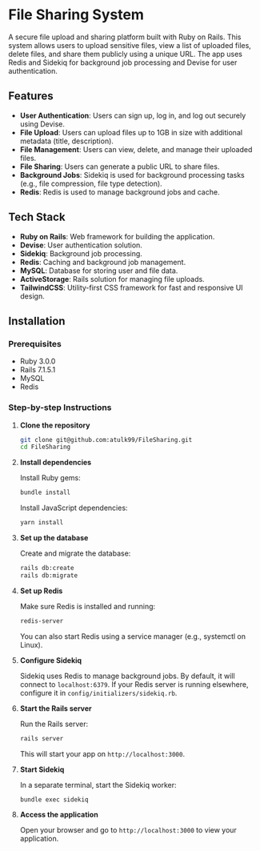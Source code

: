 # File Sharing System

A secure file upload and sharing platform built with Ruby on Rails. This system allows users to upload sensitive files, view a list of uploaded files, delete files, and share them publicly using a unique URL. The app uses Redis and Sidekiq for background job processing and Devise for user authentication.

## Features

- **User Authentication**: Users can sign up, log in, and log out securely using Devise.
- **File Upload**: Users can upload files up to 1GB in size with additional metadata (title, description).
- **File Management**: Users can view, delete, and manage their uploaded files.
- **File Sharing**: Users can generate a public URL to share files.
- **Background Jobs**: Sidekiq is used for background processing tasks (e.g., file compression, file type detection).
- **Redis**: Redis is used to manage background jobs and cache.

## Tech Stack

- **Ruby on Rails**: Web framework for building the application.
- **Devise**: User authentication solution.
- **Sidekiq**: Background job processing.
- **Redis**: Caching and background job management.
- **MySQL**: Database for storing user and file data.
- **ActiveStorage**: Rails solution for managing file uploads.
- **TailwindCSS**: Utility-first CSS framework for fast and responsive UI design.

## Installation

### Prerequisites

- Ruby 3.0.0
- Rails 7.1.5.1
- MySQL
- Redis

### Step-by-step Instructions

1. **Clone the repository**

   ```bash
   git clone git@github.com:atulk99/FileSharing.git
   cd FileSharing
   ```

2. **Install dependencies**

   Install Ruby gems:

   ```bash
   bundle install
   ```

   Install JavaScript dependencies:

   ```bash
   yarn install
   ```

3. **Set up the database**

   Create and migrate the database:

   ```bash
   rails db:create
   rails db:migrate
   ```

4. **Set up Redis**

   Make sure Redis is installed and running:

   ```bash
   redis-server
   ```

   You can also start Redis using a service manager (e.g., systemctl on Linux).

5. **Configure Sidekiq**

   Sidekiq uses Redis to manage background jobs. By default, it will connect to `localhost:6379`. If your Redis server is running elsewhere, configure it in `config/initializers/sidekiq.rb`.

6. **Start the Rails server**

   Run the Rails server:

   ```bash
   rails server
   ```

   This will start your app on `http://localhost:3000`.

7. **Start Sidekiq**

   In a separate terminal, start the Sidekiq worker:

   ```bash
   bundle exec sidekiq
   ```

8. **Access the application**

   Open your browser and go to `http://localhost:3000` to view your application.
